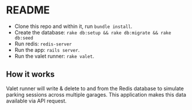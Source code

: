 # README

* Clone this repo and within it, run `bundle install`.
* Create the database: `rake db:setup && rake db:migrate && rake db:seed`
* Run redis: `redis-server`
* Run the app: `rails server`.
* Run the valet runner: `rake valet`.

<h2>How it works</h2>
Valet runner will write & delete to and from the Redis database to simulate parking sessions across multiple garages. This application makes this data available via API request.